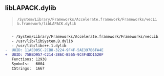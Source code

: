 ## libLAPACK.dylib

> `/System/Library/Frameworks/Accelerate.framework/Frameworks/vecLib.framework/libLAPACK.dylib`

```diff

   - /System/Library/Frameworks/Accelerate.framework/Frameworks/vecLib.framework/libBLAS.dylib
   - /usr/lib/libSystem.B.dylib
   - /usr/lib/libc++.1.dylib
-  UUID: 11AE005C-2CB8-3224-9F4F-5AE397B6FA4E
+  UUID: 75BBD957-C214-386C-B565-9C4F4DD1520F
   Functions: 12938
   Symbols:   6004
   CStrings:  1667

```
